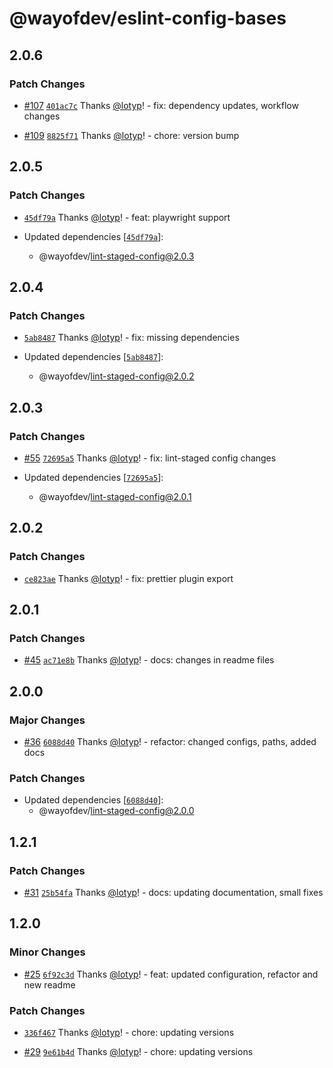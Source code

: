 # @wayofdev/eslint-config-bases

## 2.0.6

### Patch Changes

- [#107](https://github.com/wayofdev/npm-shareable-configs/pull/107) [`401ac7c`](https://github.com/wayofdev/npm-shareable-configs/commit/401ac7c000963421f11fc29ce230a650de976e25) Thanks [@lotyp](https://github.com/lotyp)! - fix: dependency updates, workflow changes

- [#109](https://github.com/wayofdev/npm-shareable-configs/pull/109) [`8825f71`](https://github.com/wayofdev/npm-shareable-configs/commit/8825f718a851dde909eebb36b908f59cfcbf29eb) Thanks [@lotyp](https://github.com/lotyp)! - chore: version bump

## 2.0.5

### Patch Changes

- [`45df79a`](https://github.com/wayofdev/npm-shareable-configs/commit/45df79a7243b975f4f75220d1dff680b0656e56f) Thanks [@lotyp](https://github.com/lotyp)! - feat: playwright support

- Updated dependencies [[`45df79a`](https://github.com/wayofdev/npm-shareable-configs/commit/45df79a7243b975f4f75220d1dff680b0656e56f)]:
  - @wayofdev/lint-staged-config@2.0.3

## 2.0.4

### Patch Changes

- [`5ab8487`](https://github.com/wayofdev/npm-shareable-configs/commit/5ab84877a60804623d8bc35164c5846cbadddd40) Thanks [@lotyp](https://github.com/lotyp)! - fix: missing dependencies

- Updated dependencies [[`5ab8487`](https://github.com/wayofdev/npm-shareable-configs/commit/5ab84877a60804623d8bc35164c5846cbadddd40)]:
  - @wayofdev/lint-staged-config@2.0.2

## 2.0.3

### Patch Changes

- [#55](https://github.com/wayofdev/npm-shareable-configs/pull/55) [`72695a5`](https://github.com/wayofdev/npm-shareable-configs/commit/72695a5116d17861e508389dce9bfdf93dcd7dc4) Thanks [@lotyp](https://github.com/lotyp)! - fix: lint-staged config changes

- Updated dependencies [[`72695a5`](https://github.com/wayofdev/npm-shareable-configs/commit/72695a5116d17861e508389dce9bfdf93dcd7dc4)]:
  - @wayofdev/lint-staged-config@2.0.1

## 2.0.2

### Patch Changes

- [`ce823ae`](https://github.com/wayofdev/npm-shareable-configs/commit/ce823ae78423e60d2344cd1d9e1e06886dd6e3b4) Thanks [@lotyp](https://github.com/lotyp)! - fix: prettier plugin export

## 2.0.1

### Patch Changes

- [#45](https://github.com/wayofdev/npm-shareable-configs/pull/45) [`ac71e8b`](https://github.com/wayofdev/npm-shareable-configs/commit/ac71e8b5191f14a383b0d8d5b5b528cba52b8f44) Thanks [@lotyp](https://github.com/lotyp)! - docs: changes in readme files

## 2.0.0

### Major Changes

- [#36](https://github.com/wayofdev/npm-shareable-configs/pull/36) [`6088d40`](https://github.com/wayofdev/npm-shareable-configs/commit/6088d40a769a3a69656d55c53793ff41b318ce90) Thanks [@lotyp](https://github.com/lotyp)! - refactor: changed configs, paths, added docs

### Patch Changes

- Updated dependencies [[`6088d40`](https://github.com/wayofdev/npm-shareable-configs/commit/6088d40a769a3a69656d55c53793ff41b318ce90)]:
  - @wayofdev/lint-staged-config@2.0.0

## 1.2.1

### Patch Changes

- [#31](https://github.com/wayofdev/npm-shareable-configs/pull/31) [`25b54fa`](https://github.com/wayofdev/npm-shareable-configs/commit/25b54faf82cc89faa9531cc71bc28d7d29e35560) Thanks [@lotyp](https://github.com/lotyp)! - docs: updating documentation, small fixes

## 1.2.0

### Minor Changes

- [#25](https://github.com/wayofdev/npm-shareable-configs/pull/25) [`6f92c3d`](https://github.com/wayofdev/npm-shareable-configs/commit/6f92c3df0afe5d76a3eb2a7e24daca689653ed41) Thanks [@lotyp](https://github.com/lotyp)! - feat: updated configuration, refactor and new readme

### Patch Changes

- [`336f467`](https://github.com/wayofdev/npm-shareable-configs/commit/336f467362a10239bc6f5610ef53786b1d89f5b9) Thanks [@lotyp](https://github.com/lotyp)! - chore: updating versions

- [#29](https://github.com/wayofdev/npm-shareable-configs/pull/29) [`9e61b4d`](https://github.com/wayofdev/npm-shareable-configs/commit/9e61b4d3019d60b1fdabc2b3479b5d3d9fde84a0) Thanks [@lotyp](https://github.com/lotyp)! - chore: updating versions
